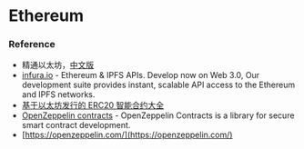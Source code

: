 # Ethereum



### Reference

* 精通以太坊，[中文版](https://www.8btc.com/books/834/ethereum-book/_book/)
* [infura.io](https://infura.io/docs/ethereum) - Ethereum & IPFS APIs. Develop now on Web 3.0, Our development suite provides instant, scalable API access to the Ethereum and IPFS networks.
* [基于以太坊发行的 ERC20 智能合约大全](https://gitee.com/ethergo/ether-erc20-token)
* [OpenZeppelin contracts](https://github.com/OpenZeppelin/openzeppelin-contracts) - OpenZeppelin Contracts is a library for secure smart contract development.
* [https://openzeppelin.com/](https://openzeppelin.com/)



